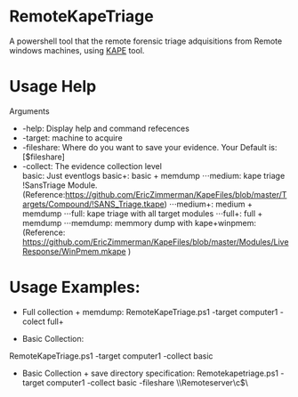 # RemoteKapeTriage
A powershell tool that the remote forensic triage adquisitions from Remote windows machines, using [KAPE](https://www.kroll.com/en/insights/publications/cyber/kroll-artifact-parser-extractor-kape) tool.


# Usage Help
Arguments
* -help: Display help and command refecences
* -target: machine to acquire
* -fileshare: Where do you want to save your evidence. Your Default is: [$fileshare]
* -collect: The evidence collection level  
basic: Just eventlogs
basic+: basic + memdump 
⋅⋅⋅medium: kape triage !SansTriage Module. (Reference:https://github.com/EricZimmerman/KapeFiles/blob/master/Targets/Compound/!SANS_Triage.tkape)
⋅⋅⋅medium+: medium + memdump
⋅⋅⋅full: kape triage with all target modules
⋅⋅⋅full+: full + memdump
⋅⋅⋅memdump: memmory dump with kape+winpmem: (Reference: https://github.com/EricZimmerman/KapeFiles/blob/master/Modules/LiveResponse/WinPmem.mkape )

# Usage Examples:

* Full collection + memdump:
RemoteKapeTriage.ps1 -target computer1 -colect full+ 

* Basic Collection:

RemoteKapeTriage.ps1 -target computer1 -collect basic 

* Basic Collection + save directory specification:
Remotekapetriage.ps1 -target computer1 -collect basic -fileshare \\\Remoteserver\c$\ 
